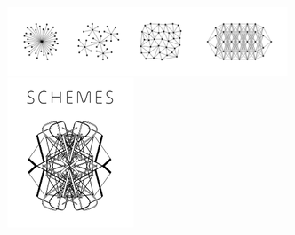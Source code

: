 <div align="center">
  <a href="https://nanotheatre.github.io/">
    <img src="networks-evolution-2.svg">
  </a>
</div>
<div>
  <a href="https://github.com/nanotheatre/Schemes">
    <img src="Schemes-3.svg" width="45%">
  </a>
</div>


